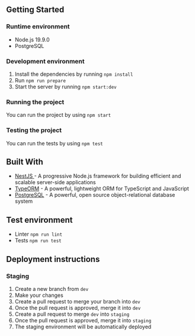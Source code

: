 ## Getting Started
### Runtime environment
- Node.js 19.9.0
- PostgreSQL

### Development environment
1. Install the dependencies by running `npm install`
2. Run `npm run prepare`
3. Start the server by running `npm start:dev`

### Running the project
You can run the project by using `npm start`

### Testing the project
You can run the tests by using `npm test`

## Built With
- [NestJS ](https://nestjs.com "NestJS ")- A progressive Node.js framework for building efficient and scalable server-side applications
- [TypeORM](https://typeorm.io "TypeORM") - A powerful, lightweight ORM for TypeScript and JavaScript
- [PostgreSQL](https://www.postgresql.org/ "PostgreSQL") - A powerful, open source object-relational database system

## Test environment

- Linter `npm run lint`
- Tests `npm run test`

## Deployment instructions
### Staging
1. Create a new branch from `dev`
2. Make your changes
3. Create a pull request to merge your branch into `dev`
4. Once the pull request is approved, merge it into `dev`
5. Create a pull request to merge `dev` into `staging`
6. Once the pull request is approved, merge it into `staging`
7. The staging environment will be automatically deployed
